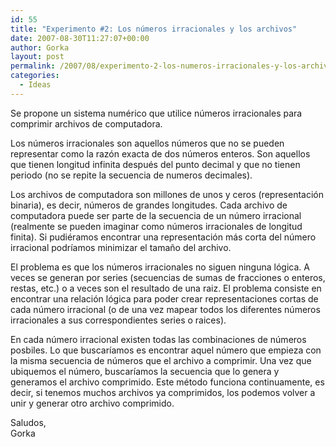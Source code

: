 ```yaml
---
id: 55
title: "Experimento #2: Los números irracionales y los archivos"
date: 2007-08-30T11:27:07+00:00
author: Gorka
layout: post
permalink: /2007/08/experimento-2-los-numeros-irracionales-y-los-archivos/
categories:
  - Ideas
---
```

Se propone un sistema numérico que utilice números irracionales para comprimir archivos de computadora.

Los números irracionales son aquellos números que no se pueden representar como la razón exacta de dos números enteros. Son aquellos que tienen longitud infinita después del punto decimal  y que no tienen periodo (no se repite la secuencia de numeros decimales).

Los archivos de computadora son millones de unos y ceros (representación binaria), es decir, números de grandes longitudes. Cada archivo de computadora puede ser parte de la secuencia de un número irracional (realmente se pueden imaginar como números irracionales de longitud finita). Si pudiéramos encontrar una representación más corta del número irracional podríamos minimizar el tamaño del archivo.

El problema es que los números irracionales no siguen ninguna lógica. A veces se generan por series (secuencias de sumas de fracciones o enteros, restas, etc.) o a veces son el resultado de una raiz. El problema consiste en encontrar una relación lógica para poder crear representaciones cortas de cada número irracional (o de una vez mapear todos los diferentes números irracionales a sus correspondientes series o raices).

En cada número irracional existen todas las combinaciones de números posbiles. Lo que buscaríamos es encontrar aquel número que empieza con la misma secuencia de números que el archivo a comprimir. Una vez que ubiquemos el número, buscaríamos la secuencia que lo genera y generamos el archivo comprimido. Este método funciona continuamente, es decir, si tenemos muchos archivos ya comprimidos, los podemos volver a unir y generar otro archivo comprimido.

Saludos,<br />
Gorka
